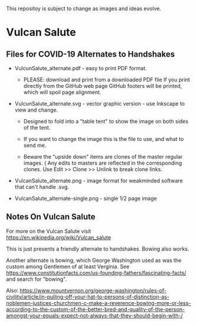 This repositoy is subject to change as images and ideas evolve.

# Vulcan Salute
## Files for COVID-19 Alternates to Handshakes

* VulcunSalute_alternate.pdf - easy to print PDF format.

  * PLEASE: download and print from a downloaded PDF file 
    If you print directly from the GitHub web page GitHub footers will be printed, 
    which will spoil page alignment. 

* VulcunSalute_alternate.svg - vector graphic version - use Inkscape to view and change.

  * Designed to fold into a "table tent" to show the image on both sides of the tent.
  
  * If you want to change the image this is the file to use, and what to send me.
   
  * Beware the "upside down" items are clones of the master regular images. 
    ( Any edits to masters are reflected in the corresponding clones.
     Use Edit >> Clone >> Unlink to break clone links. 

* VulcanSalute_alternate.png - image format for weakminded software that can't handle .svg.

* VulcanSalute_alternate-single.png - single 1/2 page image

## Notes On Vulcan Salute 

For more on the Vulcan Salute visit https://en.wikipedia.org/wiki/Vulcan_salute

This is just presents a friendly alternate to handshakes. Bowing also works. 

Another alternate is bowing, which George Washington used as was the custom among Gentlemen of 
at least Verginia. See https://www.constitutionfacts.com/us-founding-fathers/fascinating-facts/
and search for "bowing".

Also: https://www.mountvernon.org/george-washington/rules-of-civility/article/in-pulling-off-your-hat-to-persons-of-distinction-as-noblemen-justices-churchmen-c-make-a-reverence-bowing-more-or-less-according-to-the-custom-of-the-better-bred-and-quality-of-the-person-amongst-your-equals-expect-not-always-that-they-should-begin-with-/
